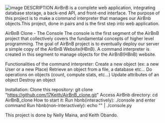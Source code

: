 ![image](https://user-images.githubusercontent.com/99280364/183242557-dcc6e14a-b2a1-4db1-a0eb-cb459eec97de.png)
DESCRIPTION
AirBnB is a complete web application, integrating database storage, a back-end API, and front-end interface. The purpose of this project is to make a command interpreter that manages our AirBnb objects.This project, done in pairs and is the first step into web application.

AirBnB Clone - The Console
The console is the first segment of the AirBnB project that collectively covers the fundamental concepts of higher level programming. The goal of AirBnB project is to eventually deploy our server a simple copy of the AirBnB Website(HBnB). A command interpreter is created in this segment to manage objects for the AirBnB(HBnB) website.

Functionalities of the command interpreter:
Create a new object (ex: a new User or a new Place)
Retrieve an object from a file, a database etc...
Do operations on objects (count, compute stats, etc...)
Update attributes of an object
Destroy an object

Installation:
Clone this repository: git clone "https://github.com/17Keith/AirBnB_clone.git"
Access AirBnb directory: cd AirBnB_clone
How to start it:
Run hbnb(interactively): ./console and enter command
Run hbnb(non-interactively): echo "<command>" | ./console.py




This project is done by Nelly Maina, and Keith Obando.
